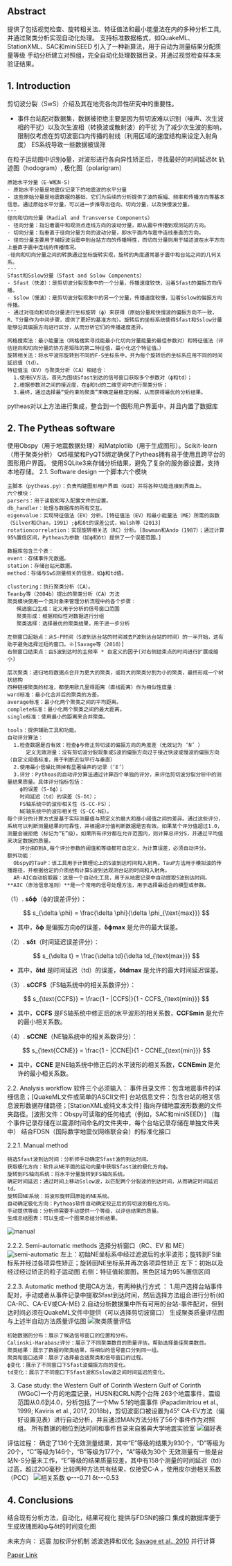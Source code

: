 ## Abstract
提供了包括视觉检查、旋转相关法、特征值法和最小能量法在内的多种分析工具,并通过聚类分析实现自动化处理。
支持标准数据格式，如QuakeML、StationXML、SAC和miniSEED
引入了一种新算法，用于自动为测量结果分配质量等级
手动分析建立对照组，完全自动化处理数据目录，并通过视觉检查样本来验证结果。

## 1. Introduction 
  剪切波分裂（SwS）介绍及其在地壳各向异性研究中的重要性。
 * 事件台站配对数据集，数据被拒绝主要是因为剪切波难以识别（噪声、次生波相的干扰）以及次生波相（转换波或散射波）的干扰
 为了减少次生波的影响，限制仅考虑在剪切波窗口内传播的射线（利用区域的速度结构来设定入射角度）
 ES系统导致一些数据被误筛

 在粒子运动图中识别ϕ量，对波形进行各向异性矫正后，寻找最好的时间延迟δt
 轨迹图（hodogram）, 极化图（polarigram）

```
原始水平分量（E-W和N-S)
- 原始水平分量是地震仪记录下的地震波的水平分量
- 这些原始分量是地震数据的基础，它们为后续的分析提供了波的振幅、频率和传播方向等基本信息。通过原始水平分量，可以进一步推导出径向、切向分量，以及快慢波分量。
---
径向和切向分量（Radial and Transverse Components）
- 径向分量：指沿着震中和观测点连线方向的波动分量，即从震中传播到观测站的方向。
- 切向分量：指垂直于径向分量方向的波动分量，即水平面内与震中连线垂直的方向。
- 径向分量主要用于捕捉波沿震中到台站方向的传播特性，而切向分量则用于描述波在水平方向上垂直于震中连线的传播情况。
-径向和切向分量之间的转换通过坐标旋转实现，旋转的角度通常基于震中和台站之间的几何关系。
---
Sfast和Sslow分量（Sfast and Sslow Components）
- Sfast（快波）：是剪切波分裂现象中的一个分量，传播速度较快，沿着Sfast的偏振方向传播。
- Sslow（慢波）：是剪切波分裂现象中的另一个分量，传播速度较慢，沿着Sslow的偏振方向传播。
- 通过对径向和切向分量进行坐标旋转（ϕ）来获得（原始分量和快慢波的偏振方向不一致，R、T分量作为中间步骤，提供了更好的基准方向）。旋转后的坐标系统使得Sfast和Sslow分量能够沿其偏振方向进行区分，从而分析它们的传播速度差异。
```

    网格搜索法：最小能量法（网格搜索寻找能最小化切向分量能量的最佳参数对）和特征值法（评估径向和切向分量的协方差矩阵的第二特征值，最小化这个特征值。）
    旋转相关法：将水平波形旋转到不同的F-S坐标系中，并为每个旋转后的坐标系应用不同的时间延迟值（td）。
    特征值法（EV）与聚类分析（CA）相结合：
      1.使用EV方法，首先为围绕Sfast到达的信号窗口获取多个参数对（ϕ和td）；
      2.根据参数对之间的接近度，在ϕ和td的二维空间中进行聚类分析；
      3.最终，通过选择最“受约束的聚类”来确定最稳定的解，从而获得最优的分析结果。

pytheas对以上方法进行集成，整合到一个图形用户界面中，并且内置了数据库

## 2. The Pytheas software
使用Obspy（用于地震数据处理）和Matplotlib（用于生成图形）。Scikit-learn（用于聚类分析）
Qt5框架和PyQT5绑定确保了Pytheas拥有易于使用且跨平台的图形用户界面。
使用SQLite3来存储分析结果，避免了复杂的服务器设置，支持本地存储。
2.1. Software design 
一个脚本六个模块
```
主脚本（pytheas.py）：负责构建图形用户界面（GUI）并将各种功能连接到界面上。
六个模块：
parsers：用于读取和写入配置文件的设置。
db_handler：处理与数据库的所有交互。
eigenvalue：实现特征值法（EV）分析。[特征值法（EV）和最小能量法（ME）所需的函数（Silver和Chan，1991）;ϕ和δt的误差公式，Walsh等（2013]
rotationcorrelation：实现旋转相关法（RC）分析。[Bowman和Ando（1987）；通过计算95%置信区间，Pytheas为参数（如ϕ和δt）提供了一个误差范围。]

数据库包含三个表：
event：存储事件元数据。
station：存储台站元数据。
method：存储与SwS测量相关的信息，如ϕ和td值。
```
```
clustering：执行聚类分析（CA）。
Teanby等（2004b）提出的聚类分析（CA）方法
聚类模块使用一个类对象来管理分析流程中的各个步骤：
   候选窗口生成：定义用于分析的信号窗口范围
   聚类形成：根据相似性对数据进行分组
   聚类选择：选择最优的聚类结果，用于进一步分析

左侧窗口起始点：从S-P时间（S波到达台站的时间减去P波到达台站的时间）的一半开始，这有助于避免选择过短的窗口。※[Savage等（2010）]
右侧窗口结束点：由S波到达时的主频率 * 自定义的因子(对右侧结束点的时间进行扩展或缩小)

层次聚类：递归地将数据点合并为更大的聚类，或将大的聚类分割为小的聚类，最终形成一个树状结构
四种链接聚类的标准，都使用欧几里得距离（直线距离）作为相似性度量：
ward标准：最小化合并后的聚类的方差。
average标准：最小化两个聚类之间的平均距离。
complete标准：最小化两个聚类之间的最大距离。
single标准：使用最小的距离来合并聚类。
```

```
tools：提供辅助工具和功能。
自动评分算法：
  1.检查数据是否有效：检查ϕ与修正剪切波的偏振方向的角度差（无效记为 ‘N’ ）
      定义无效测量：没有剪切波分裂现象或S波的偏振方向过于接近快波或慢波的偏振方向（自定义阈值标准，用于判断近似平行与垂直）
  2.使用最小信噪比筛掉有显著噪声的记录（‘E’）
  3.评分：Pytheas的自动评分算法通过计算四个单独的评分，来评估剪切波分裂分析中的测量结果质量。具体评分指标包括：
    ϕ的误差（S-δϕ）；
    时间延迟（td）的误差（S-δt）；
    FS轴系统中的波形相关性（S-CC-FS）；
    NE轴系统中的波形相关性（S-CC-NE）。
每个评分的计算方式是基于实际测量值与预定义的最大和最小阈值之间的差异。通过这些评分，系统可以判断测量结果的可靠性，并根据评分值判断数据是否有效。如果某个评分值超过1.0，测量会被拒绝（标记为“E”级）。如果所有评分都在允许范围内，则计算总评分S，并通过平均值来决定数据的质量。
    评分由D到A,每个评分参数的阈值和等级都可自定义，为计算误差，必须自动评分。
额外功能：
  Obspy的TauP：该工具用于计算理论上的S波到达时间和入射角。TauP方法用于模拟波的传播路径，并根据给定的介质结构计算S波到达观测台站的时间和入射角。
  AR-AIC自动拾取器：这是一个自动化工具，用于从地震记录中自动提取S波到达时间。**AIC（赤池信息准则）**是一个常用的信号处理方法，用于选择最适合的模型或参数。
```
 （1）. **sδϕ**（ϕ的误差评分）：
   
   $$ 
   s_{\delta \phi} = \frac{\delta \phi}{\delta \phi_{\text{max}}}
   $$ 
   - 其中，**δϕ** 是偏振方向ϕ的误差，**δϕmax** 是允许的最大误差。

 （2）. **sδt**（时间延迟误差评分）：

   $$ 
   s_{\delta t} = \frac{\delta td}{\delta td_{\text{max}}}
   $$ 
   - 其中，**δtd** 是时间延迟（td）的误差，**δtdmax** 是允许的最大时间延迟误差。

 （3）. **sCCFS**（FS轴系统中的相关系数评分）：

   $$ 
   s_{\text{CCFS}} = \frac{1 - |CCFS|}{1 - CCFS_{\text{min}}}
   $$ 
   - 其中，**CCFS** 是FS轴系统中修正后的水平波形的相关系数，**CCFSmin** 是允许的最小相关系数。

 （4）. **sCCNE**（NE轴系统中的相关系数评分）：

   $$ 
   s_{\text{CCNE}} = \frac{1 - |CCNE|}{1 - CCNE_{\text{min}}}
   $$ 
   - 其中，**CCNE** 是NE轴系统中修正后的水平波形的相关系数，**CCNEmin** 是允许的最小相关系数。

2.2. Analysis workflow
软件三个必须输入：
      事件目录文件：包含地震事件的详细信息；[QuakeML文件或简单的ASCII文件]
      台站信息文件：包含台站的相关信息波形数据存储路径；[StationXML或纯文本文件]
      指向存储地震波形数据的文件夹路径。[波形文件：Obspy可读取的任何格式（例如，SAC和miniSEED）]
      （每个事件记录存储在以震源时间命名的文件夹中，每个台站记录存储在单独文件夹中）
结合FDSN（国际数字地震仪网络联合会）的标准化接口

2.2.1. Manual method 
```
挑选Sfast波到达时间：分析师手动确定Sfast波的到达时间。
获取极化方向：软件从NE平面的运动向量中获取Sfast波的极化方向ϕ。
旋转到FS轴向系统：将水平分量旋转到FS轴向系统。
确定时间延迟：通过时间上移动Sslow波，以匹配两个分裂波的到达时间，从而确定时间延迟td。
旋转回NE系统：将波形旋转回原始的NE系统。
自动确定极化方向：Pytheas软件自动确定校正后的剪切波的极化方向。
手动提供等级：分析师需要手动提供一个等级，以评估结果的质量。
生成总结图表：可以生成一个图来总结分析结果。
```
![manual](https://github.com/user-attachments/assets/8c98d0e8-32bd-4f4f-b683-c5a3a5d02156)

2.2.2. Semi-automatic methods
选择分析窗口（RC、EV 和 ME）
![semi-automatic](https://github.com/user-attachments/assets/4bd259a7-f384-49fb-9ec7-1bf2e227201a)
左上：初始NE坐标系中经过滤波后的水平波形；旋转到FS坐标系并经过各项异性矫正；旋转回NE坐标系并再次各项异性矫正
左下：初始以及经过经过矫正的粒子运动图
右侧：特征值轮廓图，黑色区域为95%置信区间

2.2.3. Automatic method
使用CA方法，有两种执行方式 ：
1.用户选择台站事件配对，手动或者从事件记录中提取Sfast到达时间，然后选择方法组合进行分析(如CA-RC、CA-EV或CA-ME)
2.自动分析数据集中所有可用的台站-事件配对，但到达时间必须在QuakeML文件中提供（可以选择剪切波窗口）
生成聚类质量评估图与上述半自动方法质量评估图
![聚类质量评估](https://github.com/user-attachments/assets/7519e556-dd7f-4d2e-9c3d-bbc0c3833e1e)
```
初始数据的分布：展示了候选信号窗口的位置和分布。
Calinski-Harabasz评分：展示了不同聚类数目的质量评估，帮助选择最佳聚类数目。
聚类结果：展示了数据的聚类结果，将相似的信号窗口分到同一组。
聚类和窗口选择：展示了选择最合适聚类和信号窗口的过程。
ϕ变化：展示了不同窗口下Sfast波偏振方向的变化。
td变化：展示了不同窗口下Sfast波和Sslow波之间时间延迟的变化。
```

3. Case study: the Western Gulf of Corinth
Western Gulf of Corinth (WGoC)一个月的地震记录，HUSN和CRLN两个台阵
263个地震事件，震级范围从0.6到4.0，分析包括了一个Mw 5.1的地震事件
(Papadimitriou et al., 1999; Kaviris et al., 2017, 2018b)，剪切波窗口被设置为45°
CA-EV方法（偏好设置见表）进行自动分析，并且通过MAN方法分析了56个事件作为对照组。
所有数据的相位到达时间和事件目录来自雅典大学地震实验室
![偏好表](https://github.com/user-attachments/assets/6403736f-f560-4206-80cc-94d04311c770)

评估过程：
确定了136个无效测量结果，其中“E”等级的结果为930个，“D”等级为20个，“C”等级为146个，“B”等级为177个，“A”等级为30个
无效测量有一些是台站N-S分量未工作，“E”等级的结果质量较差，其中有158个测量的时间延迟（td）过高，超过200毫秒
比较两种方法共有结果，仅接受C-A ，使用皮尔逊相关系数（PCC）
![相关系数](https://github.com/user-attachments/assets/87f46f90-7b28-4c0b-b06b-07ef63fd1307)
φ---0.71   δt---0.53

## 4. Conclusions 
结合现有分析方法，自动化，结果可视化
提供与FDSN的接口
集成的数据库便于生成玫瑰图和φ与δt的时间变化图

未来方向：
远震
加权评分机制
滤波选择和优化 [Savage et al., 2010](https://agupubs.onlinelibrary.wiley.com/doi/10.1029/2010JB007722)
并行计算

 [Paper Link](https://www.sciencedirect.com/science/article/abs/pii/S0098300419303784)